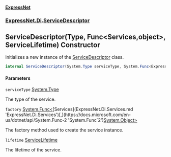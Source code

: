 #### [ExpressNet](ExpressNet.md 'ExpressNet')
### [ExpressNet.Di](ExpressNet.Di.md 'ExpressNet.Di').[ServiceDescriptor](ExpressNet.Di.ServiceDescriptor.md 'ExpressNet.Di.ServiceDescriptor')

## ServiceDescriptor(Type, Func<Services,object>, ServiceLifetime) Constructor

Initializes a new instance of the [ServiceDescriptor](ExpressNet.Di.ServiceDescriptor.md 'ExpressNet.Di.ServiceDescriptor') class.

```csharp
internal ServiceDescriptor(System.Type serviceType, System.Func<ExpressNet.Di.Services,object> factory, ExpressNet.Di.ServiceLifetime lifetime);
```
#### Parameters

<a name='ExpressNet.Di.ServiceDescriptor.ServiceDescriptor(System.Type,System.Func_ExpressNet.Di.Services,object_,ExpressNet.Di.ServiceLifetime).serviceType'></a>

`serviceType` [System.Type](https://docs.microsoft.com/en-us/dotnet/api/System.Type 'System.Type')

The type of the service.

<a name='ExpressNet.Di.ServiceDescriptor.ServiceDescriptor(System.Type,System.Func_ExpressNet.Di.Services,object_,ExpressNet.Di.ServiceLifetime).factory'></a>

`factory` [System.Func&lt;](https://docs.microsoft.com/en-us/dotnet/api/System.Func-2 'System.Func`2')[Services](ExpressNet.Di.Services.md 'ExpressNet.Di.Services')[,](https://docs.microsoft.com/en-us/dotnet/api/System.Func-2 'System.Func`2')[System.Object](https://docs.microsoft.com/en-us/dotnet/api/System.Object 'System.Object')[&gt;](https://docs.microsoft.com/en-us/dotnet/api/System.Func-2 'System.Func`2')

The factory method used to create the service instance.

<a name='ExpressNet.Di.ServiceDescriptor.ServiceDescriptor(System.Type,System.Func_ExpressNet.Di.Services,object_,ExpressNet.Di.ServiceLifetime).lifetime'></a>

`lifetime` [ServiceLifetime](ExpressNet.Di.ServiceLifetime.md 'ExpressNet.Di.ServiceLifetime')

The lifetime of the service.